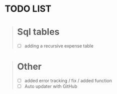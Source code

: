 # TODO LIST

> # Sql tables
> - [ ] adding a recursive expense table

> # Other
> - [ ] added error tracking / fix / added function
> - [ ] Auto updater with GitHub